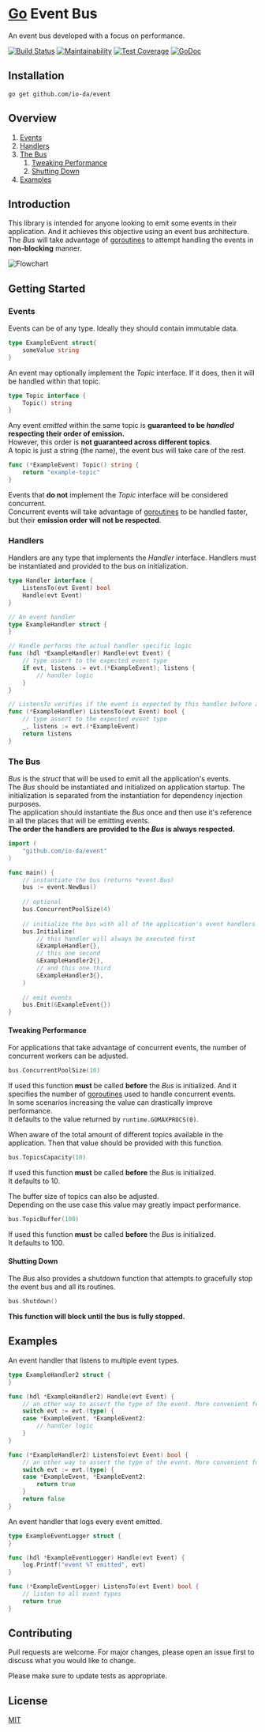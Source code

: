 # [Go](https://golang.org/) Event Bus
An event bus developed with a focus on performance.

[![Build Status](https://travis-ci.org/io-da/event.svg?branch=master)](https://travis-ci.org/io-da/event)
[![Maintainability](https://api.codeclimate.com/v1/badges/f256105248459e250292/maintainability)](https://codeclimate.com/github/io-da/event/maintainability) 
[![Test Coverage](https://api.codeclimate.com/v1/badges/f256105248459e250292/test_coverage)](https://codeclimate.com/github/io-da/event/test_coverage) 
[![GoDoc](https://godoc.org/github.com/io-da/event?status.svg)](https://godoc.org/github.com/io-da/event)  

## Installation
``` go get github.com/io-da/event ```

## Overview
1. [Events](#Events)
2. [Handlers](#Handlers)
3. [The Bus](#The-Bus)  
   1. [Tweaking Performance](#Tweaking-Performance)  
   1. [Shutting Down](#Shutting-Down)  
4. [Examples](#Examples)

## Introduction
This library is intended for anyone looking to emit some events in their application. And it achieves this objective using an event bus architecture.  
The _Bus_ will take advantage of [goroutines](https://gobyexample.com/goroutines) to attempt handling the events in **non-blocking** manner.  

![Flowchart](event-bus-flowchart.png?raw=true "Flowchart")

## Getting Started

### Events
Events can be of any type. Ideally they should contain immutable data.
```go
type ExampleEvent struct{
    someValue string
}
```
An event may optionally implement the _Topic_ interface. If it does, then it will be handled within that topic.   
```go
type Topic interface {
    Topic() string
}
```
Any event _emitted_ within the same topic is **guaranteed to be _handled_ respecting their order of emission.**  
However, this order is **not guaranteed across different topics**.  
A topic is just a string (the name), the event bus will take care of the rest.
```go
func (*ExampleEvent) Topic() string { 
    return "example-topic" 
}
```
Events that **do not** implement the _Topic_ interface will be considered concurrent.  
Concurrent events will take advantage of [goroutines](https://gobyexample.com/goroutines) to be handled faster, but their **emission order will not be respected**.

### Handlers
Handlers are any type that implements the _Handler_ interface. Handlers must be instantiated and provided to the bus on initialization.    
```go
type Handler interface {
    ListensTo(evt Event) bool
    Handle(evt Event)
}
```

```go
// An event handler
type ExampleHandler struct {
}

// Handle performs the actual handler specific logic
func (hdl *ExampleHandler) Handle(evt Event) {
	// type assert to the expected event type
    if evt, listens := evt.(*ExampleEvent); listens {
        // handler logic
    }
}

// ListensTo verifies if the event is expected by this handler before any logic
func (*ExampleHandler) ListensTo(evt Event) bool {
	// type assert to the expected event type
    _, listens := evt.(*ExampleEvent)
    return listens
}
```

### The Bus
_Bus_ is the _struct_ that will be used to emit all the application's events.  
The _Bus_ should be instantiated and initialized on application startup. The initialization is separated from the instantiation for dependency injection purposes.  
The application should instantiate the _Bus_ once and then use it's reference in all the places that will be emitting events.  
**The order the handlers are provided to the _Bus_ is always respected.**
```go
import (
    "github.com/io-da/event"
)

func main() {
    // instantiate the bus (returns *event.Bus)
    bus := event.NewBus()
    
    // optional
    bus.ConcurrentPoolSize(4)
    
    // initialize the bus with all of the application's event handlers
    bus.Initialize(
    	// this handler will always be executed first
    	&ExampleHandler{},
    	// this one second
    	&ExampleHandler2{},
    	// and this one third
    	&ExampleHandler3{},
    )
    
    // emit events
    bus.Emit(&ExampleEvent{})
}
```

#### Tweaking Performance
For applications that take advantage of concurrent events, the number of concurrent workers can be adjusted.
```go
bus.ConcurrentPoolSize(10)
```
If used this function **must** be called **before** the _Bus_ is initialized. And it specifies the number of [goroutines](https://gobyexample.com/goroutines) used to handle concurrent events.  
In some scenarios increasing the value can drastically improve performance.  
It defaults to the value returned by ```runtime.GOMAXPROCS(0)```.  
  
When aware of the total amount of different topics available in the application. Then that value should be provided with this function.
```go
bus.TopicsCapacity(10)
```
If used this function **must** be called **before** the _Bus_ is initialized.  
It defaults to 10.  
  
The buffer size of topics can also be adjusted.  
Depending on the use case this value may greatly impact performance.
```go
bus.TopicBuffer(100)
```
If used this function **must** be called **before** the _Bus_ is initialized.  
It defaults to 100.  

#### Shutting Down
The _Bus_ also provides a shutdown function that attempts to gracefully stop the event bus and all its routines.
```go
bus.Shutdown()
```  
**This function will block until the bus is fully stopped.**

## Examples
An event handler that listens to multiple event types.
```go
type ExampleHandler2 struct {
}

func (hdl *ExampleHandler2) Handle(evt Event) {
	// an other way to assert the type of the event. More convenient for handlers that expect different event types.
    switch evt := evt.(type) {
    case *ExampleEvent, *ExampleEvent2:
        // handler logic
    }
}

func (*ExampleHandler2) ListensTo(evt Event) bool {
	// an other way to assert the type of the event. More convenient for handlers that expect different event types.
    switch evt := evt.(type) {
    case *ExampleEvent, *ExampleEvent2:
        return true
    }
    return false
}
```

An event handler that logs every event emitted.
```go
type ExampleEventLogger struct {
}

func (hdl *ExampleEventLogger) Handle(evt Event) {
    log.Printf("event %T emitted", evt)
}

func (*ExampleEventLogger) ListensTo(evt Event) bool {
    // listen to all event types
    return true
}
```

## Contributing
Pull requests are welcome. For major changes, please open an issue first to discuss what you would like to change.

Please make sure to update tests as appropriate.

## License
[MIT](https://choosealicense.com/licenses/mit/)